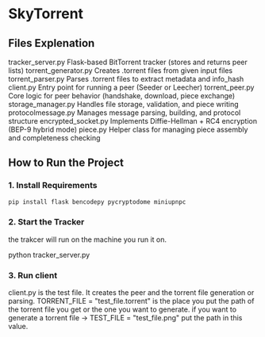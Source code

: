 # SkyTorrent

## Files Explenation

tracker_server.py	Flask-based BitTorrent tracker (stores and returns peer lists)
torrent_generator.py	Creates .torrent files from given input files
torrent_parser.py	Parses .torrent files to extract metadata and info_hash
client.py	Entry point for running a peer (Seeder or Leecher)
torrent_peer.py	Core logic for peer behavior (handshake, download, piece exchange)
storage_manager.py	Handles file storage, validation, and piece writing
protocolmessage.py	Manages message parsing, building, and protocol structure
encrypted_socket.py	Implements Diffie-Hellman + RC4 encryption (BEP-9 hybrid mode)
piece.py	Helper class for managing piece assembly and completeness checking

## How to Run the Project

### 1. Install Requirements

```bash
pip install flask bencodepy pycryptodome miniupnpc
```
### 2. Start the Tracker

the trakcer will run on the machine you run it on.

python tracker_server.py

### 3. Run client

client.py is the test file. It creates the peer and the torrent file generation or parsing. TORRENT_FILE = "test_file.torrent" is the place you put the path of the torrent file you get or the one you want to generate. 
if you want to generate a torrent file -> TEST_FILE = "test_file.png" put the path in this value.
